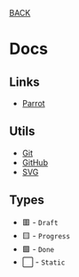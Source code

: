 [BACK](../)

# Docs

## Links

- [Parrot](https://cultofthepartyparrot.com)

## Utils

- [Git](../utils/git.js)
- [GitHub](../utils/github.js)
- [SVG](../utils/svg.html)

## Types

- 🟥 - `Draft`
- 🟨 - `Progress`
- 🟩 - `Done`
- ⬜️ - `Static`
 
 
 
